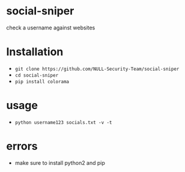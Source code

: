 # social-sniper
check a username against websites

# Installation
- `git clone https://github.com/NULL-Security-Team/social-sniper`
- `cd social-sniper`
- `pip install colorama`

# usage
- `python username123 socials.txt -v -t`

# errors

- make sure to install python2 and pip
